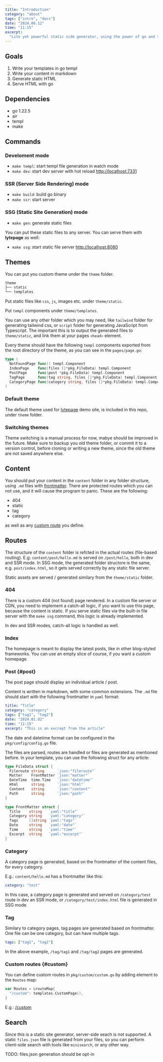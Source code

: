 ```yaml
---
title: "Introduction"
category: "about"
tags: ["intro", "docs"]
date: "2024.08.12"
time: "11:15"
excerpt:
  "Lite yet powerful static side generator, using the power of go and templ"
---
```


## Goals

1. Write your templates in go templ
2. Write your content in markdown
3. Generate static HTML
4. Serve HTML with go

## Dependencies

- go 1.22.5
- air
- templ
- make

## Commands

### Develoment mode

- `make templ`: start templ file generation in watch mode
- `make dev`: start dev server with hot reload
  [http://localhost:7331](http://localhost:7331)

### SSR (Server Side Rendering) mode

- `make build`: build go binary
- `make ssr`: start server

### SSG (Static Site Generation) mode

- `make gen`: generate static files

You can put these static files to any server. You can serve them with
**lytepage** as well:

- `make ssg`: start static file server
  [http://localhost:8080](http://localhost:8080)

## Themes

You can put you custom theme under the `theme` folder.

```txt
theme
├── static
└── templates
```

Put static files like `css`, `js`, images etc. under `theme/static`.

Put `templ` components under `theme/templates`.

You can use any other folder which you may need, like `tailwind` folder for
generating tailwind css, or `script` folder for generating JavaScript from
Typescript. The important this is to output the generated files to
`theme/static`, and link them at your pages `<head>` element.

Every theme should have the following `templ` components exported from the root
directory of the theme, as you can see in the `pages/page.go`:

```go
type (
  NotFoundPage func() templ.Component
  IndexPage    func(files []*pkg.FileData) templ.Component
  PostPage     func(post *pkg.FileData) templ.Component
  TagPage      func(tag string, files []*pkg.FileData) templ.Component
  CategoryPage func(category string, files []*pkg.FileData) templ.Component
)
```

### Default theme

The default theme used for [lytepage](https://lytepage.peterszarvas.hu) demo
site, is included in this repo, under `theme` folder.

### Switching themes

Theme switching is a manual process for now, mabye should be improved in the
future. Make sure to backup you old theme folder, or commit it to a version
control, before cloning or writing a new theme, since the old theme are not
saved anywhere else.

## Content

You should put your content in the `content` folder in any folder structure,
using `.md` files with [frontmatter](#post). There are protected routes which
you can not use, and it will cause the program to panic. These are the
following:

- 404
- static
- tag
- category

as well as any [custom route](#custom) you define.

## Routes

The structure of the `content` folder is refcted in the actual routes
(file-based routing). E.g: `content/post/hello.md` is served on `/post/hello`,
both in dev and SSR mode. In SSG mode, the generated folder structore is the
same, e.g. `post/index.html`, so it gets served correctly by any static file
server.

Static assets are served / generated similary from the `theme/static` folder.

### 404

There is a custom 404 (not found) page rendered. In a custom file server or CDN,
you need to implement a catch-all logic, if you want to use this page, because
the content is static. If you serve static files via the built-in file server
with the `make ssg` command, this logic is already implemented.

In dev and SSR modes, catch-all logic is handled as well.

### Index

The homepage is meant to display the latest posts, like in other blog-styled
frameworks. You can use an empty slice of course, if you want a custom homepage.

### Post {#post}

The post page should display an individual article / post.

Content is written in markdown, with some common extensions. The `.md` file
should start with the following frontmatter in `yaml` format:

```yml
title: "Title"
category: "category"
tags: ["tag1", "tag2"]
date: "2024.01.02"
time: "11:15"
excerpt: "This is an excrept from the article"
```

The date and datetime format can be configured in the `pkg/config/config.go`
file.

The files are parsed, routes are handled or files are generated as mentioned
before. In your template, you can use the following struct for any article:

```go
type FileData struct {
  Fileroute string      `json:"fileroute"`
  Matter    FrontMatter `json:"matter"`
  DateTime  time.Time   `json:"datetime"`
  Html      string      `json:"html"`
  Content   string      `json:"content"`
  Path      string      `json:"path"`
}

type FrontMatter struct {
  Title    string   `yaml:"title"`
  Category string   `yaml:"category"`
  Tags     []string `yaml:"tags"`
  Date     string   `yaml:"date"`
  Time     string   `yaml:"time"`
  Excerpt  string   `yaml:"excerpt"`
}
```

### Category

A category page is generated, based on the frontmatter of the content files, for
every category.

E.g.: `content/hello.md` has a frontmatter like this:

```yml
category: "test"
```

In this case, a category page is generated and served on `/category/test` route
in dev an SSR mode, or `/category/test/index.html` file is generated in SSG
mode.

### Tag

Similary to category pages, tag pages are generated based on frontmatter. One
file can be one category, but can have multiple tags.

```yml
tags: ["tag1", "tag2"]
```

In the above example, `/tag/tag1` and `/tag/tag2` pages are generated.

### Custom routes {#custom}

You can define custom routes in `pkg/custom/custom.go` by adding element to the
`Routes` map:

```go
var Routes = &routeMap{
  "/custom": templates.CustomPage(),
}
```

E.g.: [/custom](/custom)

## Search

Since this is a static site generator, server-side seach is not supported. A
static `files.json` file is generated from your files, so you can perform
client-side search with tools like `minisearch`, or any other way.

TODO: files.json generation should be opt-in
